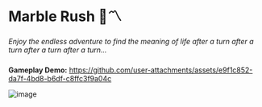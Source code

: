 # Marble Rush 🔵〽

###

*Enjoy the endless adventure to find the meaning of life after a turn after a turn after a turn after a turn...*

###

**Gameplay Demo:**
https://github.com/user-attachments/assets/e9f1c852-da7f-4bd8-b6df-c8ffc3f9a04c

![image](https://github.com/user-attachments/assets/c2880c5c-e584-4045-a8cd-5addb12159fd)
